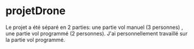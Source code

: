 # projetDrone

Le projet a été séparé en 2 parties: une partie vol manuel (3 personnes) , une partie vol programmé (2 personnes).
J'ai personnellement travaillé sur la partie vol programmé.

